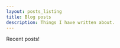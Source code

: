 ```yaml
---
layout: posts_listing
title: Blog posts
description: Things I have written about.
---
```


Recent posts!